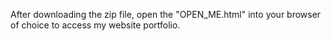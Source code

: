 After downloading the zip file, open the "OPEN_ME.html" into your browser of choice to access my website portfolio.

